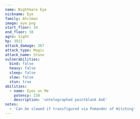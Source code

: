 ```yaml
---
name: Nightmare Eye
nickname: Eye
family: Ahriman
image: eye.png
start_floor: 34
end_floor: 38
agro: Sight
hp: 3921
attack_damage: 367
attack_type: Magic
attack_name: Stone
vulnerabilities:
  bind: false
  heavy: false
  sleep: false
  slow: false
  stun: true
abilities:
  - name: Eyes on Me
    potency: 150
    description: 'untelegraphed pointblank AoE'
notes:
  - 'Can be slowed if transfigured via Pomander of Witching'
---
```

